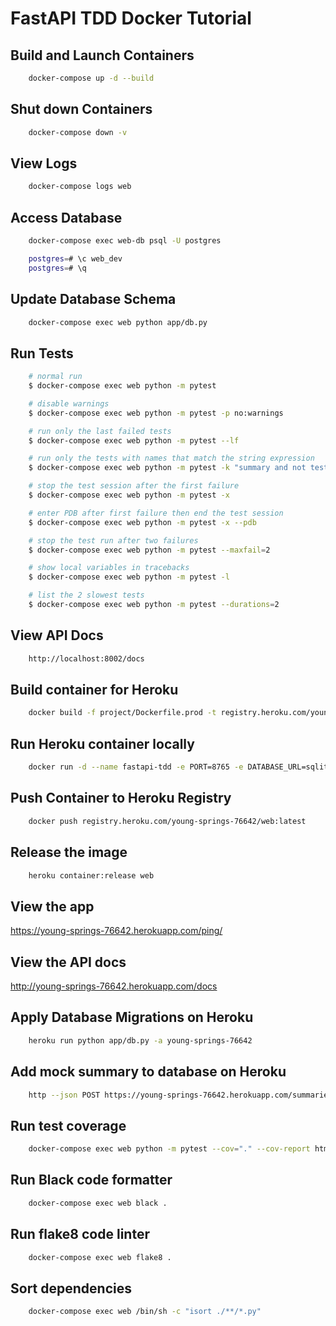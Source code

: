 # FastAPI TDD Docker Tutorial

## Build and Launch Containers

```bash
    docker-compose up -d --build
```

## Shut down Containers

```bash
    docker-compose down -v
```

## View Logs

```bash
    docker-compose logs web
```

## Access Database

```bash
    docker-compose exec web-db psql -U postgres

    postgres=# \c web_dev
    postgres=# \q
```

## Update Database Schema

```bash
    docker-compose exec web python app/db.py
```

## Run Tests

```bash
    # normal run
    $ docker-compose exec web python -m pytest

    # disable warnings
    $ docker-compose exec web python -m pytest -p no:warnings

    # run only the last failed tests
    $ docker-compose exec web python -m pytest --lf

    # run only the tests with names that match the string expression
    $ docker-compose exec web python -m pytest -k "summary and not test_read_summary"

    # stop the test session after the first failure
    $ docker-compose exec web python -m pytest -x

    # enter PDB after first failure then end the test session
    $ docker-compose exec web python -m pytest -x --pdb

    # stop the test run after two failures
    $ docker-compose exec web python -m pytest --maxfail=2

    # show local variables in tracebacks
    $ docker-compose exec web python -m pytest -l

    # list the 2 slowest tests
    $ docker-compose exec web python -m pytest --durations=2
```

## View API Docs

```bash
    http://localhost:8002/docs
```

## Build container for Heroku

```bash
    docker build -f project/Dockerfile.prod -t registry.heroku.com/young-springs-76642/web ./project
```

## Run Heroku container locally

```bash
    docker run -d --name fastapi-tdd -e PORT=8765 -e DATABASE_URL=sqlite://sqlite.db -p 5003:8765 registry.heroku.com/young-springs-76642/web:latest
```

## Push Container to Heroku Registry

```bash
    docker push registry.heroku.com/young-springs-76642/web:latest

```

## Release the image

```bash
    heroku container:release web
```

## View the app

https://young-springs-76642.herokuapp.com/ping/

## View the API docs

http://young-springs-76642.herokuapp.com/docs

## Apply Database Migrations on Heroku

```bash
    heroku run python app/db.py -a young-springs-76642
```

## Add mock summary to database on Heroku

```bash
    http --json POST https://young-springs-76642.herokuapp.com/summaries/ url=https://testdriven.io
```

## Run test coverage

```bash
    docker-compose exec web python -m pytest --cov="." --cov-report html
```

## Run Black code formatter

```bash
    docker-compose exec web black .
```

## Run flake8 code linter

```bash
    docker-compose exec web flake8 .
```

## Sort dependencies

```bash
    docker-compose exec web /bin/sh -c "isort ./**/*.py"
```
